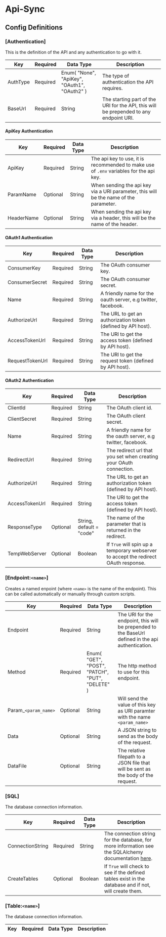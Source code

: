 # Api-Sync

## Config Definitions

### [Authentication]
This is the definition of the API and any authentication to go with it.

| Key | Required | Data Type | Description |
| --- | --- | --- | --- |
| AuthType | Required | Enum( "None", "ApiKey", "OAuth1", "OAuth2" ) | The type of authentication the API requires. |
| BaseUrl | Required | String | The starting part of the URI for the API, this will be prepended to any endpoint URI. |

#### ApiKey Authentication
| Key | Required | Data Type | Description |
| --- | --- | --- | --- |
| ApiKey | Required | String | The api key to use, it is recommended to make use of `.env` variables for the api key. |
| ParamName | Optional | String | When sending the api key via a URI parameter, this will be the name of the parameter. |
| HeaderName | Optional | String | When sending the api key via a header, this will be the name of the header. |

#### OAuth1 Authentication
| Key | Required | Data Type | Description |
| --- | --- | --- | --- |
| ConsumerKey | Required | String | The OAuth consumer key. |
| ConsumerSecret | Required | String | The OAuth consumer secret. |
| Name | Required | String | A friendly name for the oauth server, e.g twitter, facebook. |
| AuthorizeUrl | Required | String | The URL to get an authorization token (defined by API host). |
| AccessTokenUrl | Required | String | The URl to get the access token (defined by API host). |
| RequestTokenUrl | Required | String | The URl to get the request token (defined by API host). |

#### OAuth2 Authentication
| Key | Required | Data Type | Description |
| --- | --- | --- | --- |
| ClientId | Required | String | The OAuth client id. |
| ClientSecret | Required | String | The OAuth client secret. |
| Name | Required | String | A friendly name for the oauth server, e.g twitter, facebook. |
| RedirectUrl | Required | String | The redirect url that you set when creating your OAuth connection. |
| AuthorizeUrl | Required | String | The URL to get an authorization token (defined by API host). |
| AccessTokenUrl | Required | String | The URl to get the access token (defined by API host). |
| ResponseType | Optional | String, default = "code" | The name of the parameter that is returned in the redirect. |
| TempWebServer | Optional | Boolean | If `True` will spin up a temporary webserver to accept the redirect OAuth response. |

### [Endpoint:`<name>`]
Creates a named enpoint (where `<name>` is the name of the endpoint). This can be called automatically or manually through custom scripts.

| Key | Required | Data Type | Description |
| --- | --- | --- | --- |
| Endpoint | Required | String | The URI for the endpoint, this will be prepended to the BaseUrl defined in the api authentication. |
| Method | Required | Enum( "GET", "POST", "PATCH", "PUT", "DELETE" ) | The http method to use for this endpoint. |
| Param_`<param_name>` | Optional | String | Will send the value of this key as URI paramter with the name `<param_name>` |
| Data | Optional | String | A JSON string to send as the body of the request. |
| DataFile | Optional | String | The relative filepath to a JSON file that will be sent as the body of the request. |

### [SQL]
The database connection information.

| Key | Required | Data Type | Description |
| --- | --- | --- | --- |
| ConnectionString | Required | String | The connection string for the database, for more information see the SQLAlchemy documentation [here](https://docs.sqlalchemy.org/en/14/core/engines.html#database-urls). |
| CreateTables | Optional | Boolean | If `True` will check to see if the defined tables exist in the database and if not, will create them. |

### [Table:`<name>`]
The database connection information.

| Key | Required | Data Type | Description |
| --- | --- | --- | --- |